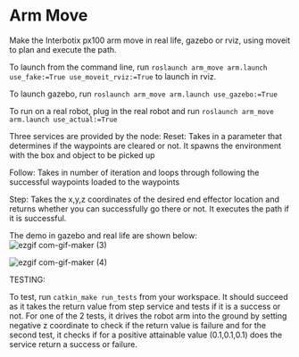 # Arm Move

Make the Interbotix px100 arm move in real life, gazebo or rviz, using moveit to plan and execute the path.

To launch from the command line, run `roslaunch arm_move arm.launch use_fake:=True use_moveit_rviz:=True` to launch in rviz. 

To launch gazebo, run `roslaunch arm_move arm.launch use_gazebo:=True`

To run on a real robot, plug in the real robot and run `roslaunch arm_move arm.launch use_actual:=True`

Three services are provided by the node:
Reset: Takes in a parameter that determines if the waypoints are cleared or not. It spawns the environment with the box and object to be picked up

Follow: Takes in number of iteration and loops through following the successful waypoints loaded to the waypoints 

Step: Takes the x,y,z coordinates of the desired end effector location and returns whether you can successfully go there or not. It executes the path if it is successful. 

The demo in gazebo and real life are shown below:
![ezgif com-gif-maker (3)](https://user-images.githubusercontent.com/55405657/140261289-c2da3b1b-ed27-4b9c-9178-bf43340aed3a.gif)

![ezgif com-gif-maker (4)](https://user-images.githubusercontent.com/55405657/140261279-9d8f54c9-4652-4c2f-b821-5a8e52c9ec77.gif)


TESTING:

To test, run `catkin_make run_tests` from your workspace. It should succeed as it takes the return value from step service and tests if it is a success or not. For one of the 2 tests, it drives the robot arm into the ground by setting negative z coordinate to check if the return value is failure and for the second test, it checks if for a positive attainable value (0.1,0.1,0.1) does the service return a success or failure. 

